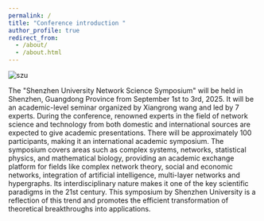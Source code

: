 ```yaml
---
permalink: /
title: "Conference introduction "
author_profile: true
redirect_from: 
  - /about/
  - /about.html
---
```



![szu](https://github.com/user-attachments/assets/6d394b6f-7dab-4701-9431-f90d87bec843)

The "Shenzhen University Network Science Symposium" will be held in Shenzhen, Guangdong Province from September 1st to 3rd, 2025. It will be an academic-level seminar organized by Xiangrong wang and led by 7 experts. 
During the conference, renowned experts in the field of network science and technology from both domestic and international sources are expected to give academic presentations. There will be approximately 100 participants, making it an international academic symposium. The symposium covers areas such as complex systems, networks, statistical physics, and mathematical biology, providing an academic exchange platform for fields like complex network theory, social and economic networks, integration of artificial intelligence, multi-layer networks and hypergraphs. Its interdisciplinary nature makes it one of the key scientific paradigms in the 21st century. This symposium by Shenzhen University is a reflection of this trend and promotes the efficient transformation of theoretical breakthroughs into applications.
